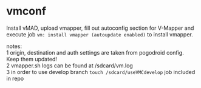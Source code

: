 
# vmconf

Install vMAD, upload vmapper, fill out autoconfig section for V-Mapper and execute job ``vm: install vmapper (autoupdate enabled)`` to install vmapper.<BR>

notes:<BR>
1 origin, destination and auth settings are taken from pogodroid config. Keep them updated!<BR>
2 vmapper.sh logs can be found at /sdcard/vm.log<BR>
3 in order to use develop branch ``touch /sdcard/useVMCdevelop`` job included in repo<BR> 
